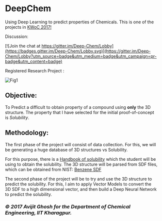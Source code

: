 # DeepChem 

Using Deep Learning to predict properties of Chemicals. This is one of the projects in [KWoC 2017!](http://kwoc.kossiitkgp.in)


Discussion:

[![Join the chat at https://gitter.im/Deep-Chem/Lobby](https://badges.gitter.im/Deep-Chem/Lobby.svg)](https://gitter.im/Deep-Chem/Lobby?utm_source=badge&utm_medium=badge&utm_campaign=pr-badge&utm_content=badge)

Registered Research Project :

![Fig1](https://zenodo.org/badge/DOI/10.5281/zenodo.1059147.svg)


<!--- ## About DeepChem

This is an exploratory personal research project in the Department of Chemical Engineering, IIT Kharagpur. 

[Working report](https://drive.google.com/open?id=1mxxSkFWa3xcFPXJB3WE8U7Q6wdRsVd_f). The work that I have done till now, // however, uses a very small dataset. The dataset needs to be rebuilt completely, which is where I require help from the 
opensource community. Yay [KWoC 2017!](http://kwoc.kossiitkgp.in) --->

## Objective: 

To Predict a difficult to obtain property of a compound using **only** the 3D structure.
The property that I have selected for the initial proof-of-concept is *Solubility*. 

## Methodology:

The first phase of the project will consist of data collection. For this, we will be generating a huge database of 3D structures vs Solubility.

For this purpose, there is a [Handbook of solubility](http://chemistry-chemists.com/chemister/Spravochniki/handbook-of-aqueous-solubility-data-2010.pdf) which the student will be using to obtain the solubility. The 3D structure will be parsed from SDF files, which can be obtained from NIST: [Benzene SDF](http://webbook.nist.gov/cgi/cbook.cgi?Str3File=C71432)

The second phase of the project will be to try and use the 3D structure to predict the solubility. For this, I aim to apply Vector Models to convert the 3D SDF to a high dimensional vector, and then build a Deep Neural Network to predict the solubility. 



### *© 2017 Avijit Ghosh for the Department of Chemical Engineering, IIT Kharagpur.*
